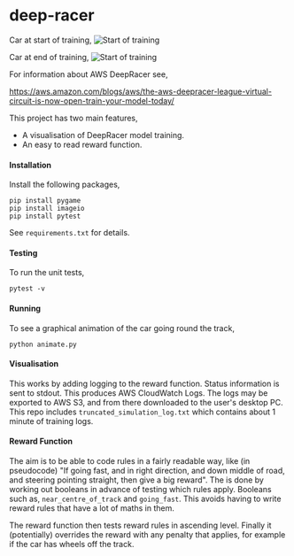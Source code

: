 # deep-racer
Car at start of training,
![Start of training](https://github.com/johntelforduk/deep-racer/blob/master/screenshots/deepracer-start-of-training.gif)


Car at end of training,
![Start of training](https://github.com/johntelforduk/deep-racer/blob/master/screenshots/deepracer-end-of-training.gif)


For information about AWS DeepRacer see,

https://aws.amazon.com/blogs/aws/the-aws-deepracer-league-virtual-circuit-is-now-open-train-your-model-today/

This project has two main features,
* A visualisation of DeepRacer model training.
* An easy to read reward function.
#### Installation
Install the following packages,
~~~
pip install pygame
pip install imageio
pip install pytest
~~~
See `requirements.txt` for details.
#### Testing
To run the unit tests,
```
pytest -v
```
#### Running
To see a graphical animation of the car going round the track,
~~~
python animate.py
~~~
#### Visualisation
This works by adding logging to the reward function. Status information is sent to stdout. This produces AWS CloudWatch Logs. The logs may be exported to AWS S3, and from there downloaded to the user's desktop PC. This repo includes `truncated_simulation_log.txt` which contains about 1 minute of training logs.
#### Reward Function
The aim is to be able to code rules in a fairly readable way, like (in pseudocode) "If going fast, and in right direction, and down middle of road, and steering pointing straight, then give a big reward".
The is done by working out booleans in advance of testing which rules apply. Booleans such as, `near_centre_of_track` and `going_fast`. This avoids having to write reward rules that have a lot of maths in them.

The reward function then tests reward rules in ascending level. Finally it (potentially) overrides the reward with any penalty that applies, for example if the car has wheels off the track.